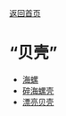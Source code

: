[返回首页](index.md)  
# “贝壳”  
- [海螺](Conch.md)  
- [碎海螺壳](ConchBroken.md)  
- [漂亮贝壳](SeashellsPretty.md)  
